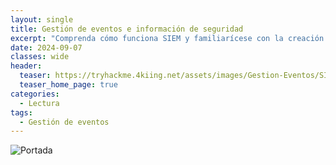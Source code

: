 ```yaml
---
layout: single
title: Gestión de eventos e información de seguridad
excerpt: "Comprenda cómo funciona SIEM y familiarícese con la creación de consultas de búsqueda simples y avanzadas para buscar respuestas específicas de los ..."
date: 2024-09-07
classes: wide
header:
  teaser: https://tryhackme.4kiing.net/assets/images/Gestion-Eventos/SIEM.webp
  teaser_home_page: true
categories:
  - Lectura
tags:
  - Gestión de eventos
---
```


![Portada](https://tryhackme.4kiing.net/assets/images/Gestion-Eventos/Portada.jpg)
